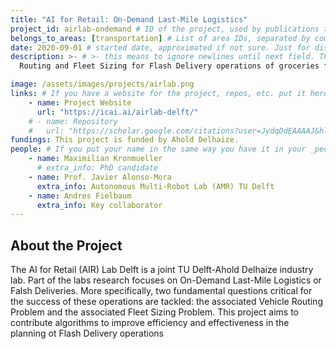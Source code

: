 ```yaml
---
title: "AI for Retail: On-Demand Last-Mile Logistics"
project_id: airlab-ondemand # ID of the project, used by publications to display in this project.
belongs_to_areas: [transportation] # List of area IDs, separated by commas.
date: 2020-09-01 # started date, approximated if not sure. Just for display purposes and ordering
description: >- # >- this means to ignore newlines until next field. This is the short project description, displayed in the project's card"
  Routing and Fleet Sizing for Flash Delivery operations of groceries from multiple depots.

image: /assets/images/projects/airlab.png
links: # If you have a website for the project, repos, etc. put it here.
    - name: Project Website
      url: "https://icai.ai/airlab-delft/"
    # - name: Repository
    #   url: "https://scholar.google.com/citations?user=JydqDdEAAAAJ&hl=en&inst=6173373803492361994&oi=ao"
fundings: This project is funded by Ahold Delhaize.
people: # If you put your name in the same way you have it in your _people entry, your preferred link will be added. extra_info is optional.
    - name: Maximilian Kronmueller
      # extra_info: PhD candidate
    - name: Prof. Javier Alonso-Mora
      extra_info: Autonomous Multi-Robot Lab (AMR) TU Delft
    - name: Andres Fielbaum
      extra_info: Key collaborator
---
```

<!-- Here you put the main body of the page, in markdown. You can also mix in html, or change this .md to .html -->
<!-- The fields of People, Funding, Links and Publications will be generated automatically -->

## About the Project

The AI for Retail (AIR) Lab Delft is a joint TU Delft-Ahold Delhaize industry lab. Part of the labs research focuses on On-Demand Last-Mile Logistics or Falsh Deliveries. More specifically, two fundamental questions critical for the success of these operations are tackled: the associated Vehicle Routing Problem and the associated Fleet Sizing Problem. This project aims to contribute algorithms to improve efficiency and effectiveness in the planning ot Flash Delivery operations
